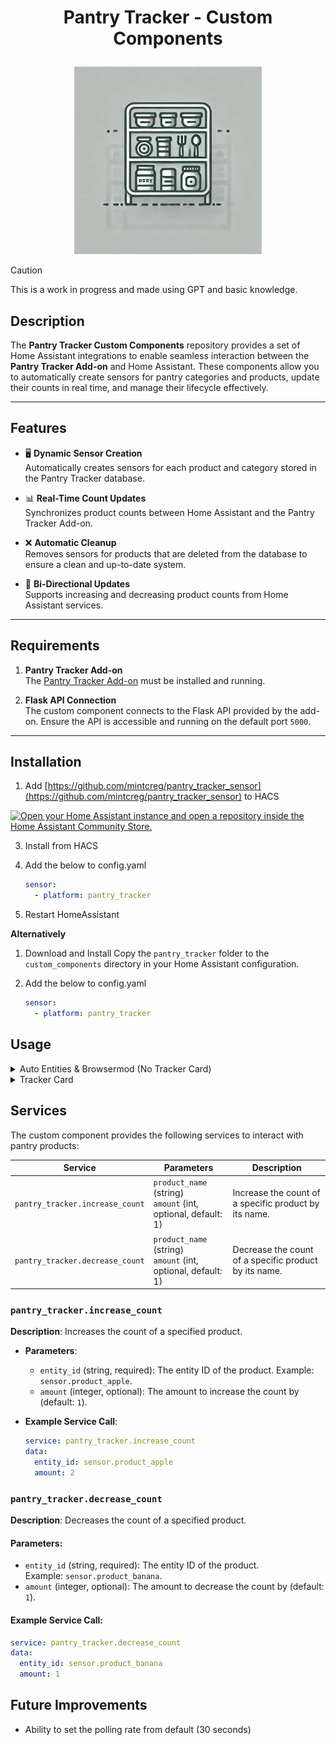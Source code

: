 # <p align="center"> Pantry Tracker - Custom Components </p>

<p align="center">
<img src="https://github.com/mintcreg/pantry_tracker/blob/main/images/logo.webp" alt="Pantry Tracker Card Logo" width="300">
</p>

> [!CAUTION]
> This is a work in progress and made using GPT and basic knowledge.

## Description

The **Pantry Tracker Custom Components** repository provides a set of Home Assistant integrations to enable seamless interaction between the **Pantry Tracker Add-on** and Home Assistant. These components allow you to automatically create sensors for pantry categories and products, update their counts in real time, and manage their lifecycle effectively.

---

## Features

- 🖥️ **Dynamic Sensor Creation**  
  Automatically creates sensors for each product and category stored in the Pantry Tracker database.

- 📊 **Real-Time Count Updates**  
  Synchronizes product counts between Home Assistant and the Pantry Tracker Add-on.

- ❌ **Automatic Cleanup**  
  Removes sensors for products that are deleted from the database to ensure a clean and up-to-date system.

- 🔄 **Bi-Directional Updates**  
  Supports increasing and decreasing product counts from Home Assistant services.

---

## Requirements

1. **Pantry Tracker Add-on**  
   The [Pantry Tracker Add-on](https://github.com/mintcreg/pantry_tracker) must be installed and running.

2. **Flask API Connection**  
   The custom component connects to the Flask API provided by the add-on. Ensure the API is accessible and running on the default port `5000`.

---

## Installation

1. Add [https://github.com/mintcreg/pantry_tracker_sensor](https://github.com/mintcreg/pantry_tracker_sensor) to HACS

[![Open your Home Assistant instance and open a repository inside the Home Assistant Community Store.](https://my.home-assistant.io/badges/hacs_repository.svg)](https://my.home-assistant.io/redirect/hacs_repository/?owner=mintcreg&repository=pantry_tracker_sensor&category=Integration)

3. Install from HACS

4. Add the below to config.yaml
   ```yaml
   sensor:
     - platform: pantry_tracker
   ```
   

5. Restart HomeAssistant

**Alternatively**

1. Download and Install 
   Copy the `pantry_tracker` folder to the `custom_components` directory in your Home Assistant configuration.

2. Add the below to config.yaml
   ```yaml
   sensor:
     - platform: pantry_tracker
   ```

## Usage

<details>
<summary>Auto Entities & Browsermod (No Tracker Card)</summary>
 
<br>

```yaml
type: custom:auto-entities
card:
  type: entities
  title: Pantry Products
  show_header_toggle: false
  state_color: true
filter:
  include:
    - entity_id: sensor.product_*
      options:
        type: custom:template-entity-row
        name: |
          {{ state_attr(config.entity, 'product_name') }}
        tap_action:
          action: fire-dom-event
          browser_mod:
            service: browser_mod.popup
            data:
              title: Update Stock
              content:
                type: vertical-stack
                cards:
                  - type: custom:mushroom-template-card
                    entity: this.entity_id
                    primary: |
                      Product: {{ state_attr(entity, 'product_name') }}
                    secondary: |
                      Stock Count: {{ states(entity) }}
                    icon: mdi:food-apple
                    layout: vertical
              right_button: Add 1 Item
              left_button: Remove 1 Item
              right_button_action:
                service: pantry_tracker.increase_count
                data:
                  entity_id: this.entity_id
                  amount: 1
              left_button_action:
                service: pantry_tracker.decrease_count
                data:
                  entity_id: this.entity_id
                  amount: 1

  ```

### Demo

![Categories](https://raw.githubusercontent.com/mintcreg/pantry_tracker_sensor/main/images/no-card.gif)



</details>

<details>
<summary>Tracker Card </summary>
<br>
Requires the Pantry Tracker Card - https://github.com/mintcreg/pantry_tracker_card
<br>

```yaml
type: custom:pantry-card
entity_prefix: sensor.product
search: true
show_images: true
category_filter: true
  ```


</details>





## Services

The custom component provides the following services to interact with pantry products:

| **Service**                    | **Parameters**                                                                                     | **Description**                                    |
|--------------------------------|---------------------------------------------------------------------------------------------------|----------------------------------------------------|
| `pantry_tracker.increase_count` | `product_name` (string) <br> `amount` (int, optional, default: 1)                                   | Increase the count of a specific product by its name. |
| `pantry_tracker.decrease_count` | `product_name` (string) <br> `amount` (int, optional, default: 1)                                   | Decrease the count of a specific product by its name. |



### `pantry_tracker.increase_count`
**Description**: Increases the count of a specified product.

- **Parameters**:
  - `entity_id` (string, required): The entity ID of the product. Example: `sensor.product_apple`.
  - `amount` (integer, optional): The amount to increase the count by (default: `1`).

- **Example Service Call**:
  ```yaml
  service: pantry_tracker.increase_count
  data:
    entity_id: sensor.product_apple
    amount: 2
  ```

### `pantry_tracker.decrease_count`

**Description**: Decreases the count of a specified product.

#### Parameters:
- `entity_id` (string, required): The entity ID of the product.  
  Example: `sensor.product_banana`.
- `amount` (integer, optional): The amount to decrease the count by (default: `1`).

#### Example Service Call:
```yaml
service: pantry_tracker.decrease_count
data:
  entity_id: sensor.product_banana
  amount: 1
```




## Future Improvements
- Ability to set the polling rate from default (30 seconds)



